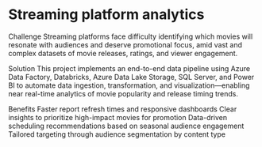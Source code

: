 # Streaming platform analytics
Challenge
Streaming platforms face difficulty identifying which movies will resonate with audiences and deserve promotional focus, amid vast and complex datasets of movie releases, ratings, and viewer engagement.

Solution
This project implements an end-to-end data pipeline using Azure Data Factory, Databricks, Azure Data Lake Storage, SQL Server, and Power BI to automate data ingestion, transformation, and visualization—enabling near real-time analytics of movie popularity and release timing trends.

Benefits
Faster report refresh times and responsive dashboards
Clear insights to prioritize high-impact movies for promotion
Data-driven scheduling recommendations based on seasonal audience engagement
Tailored targeting through audience segmentation by content type
